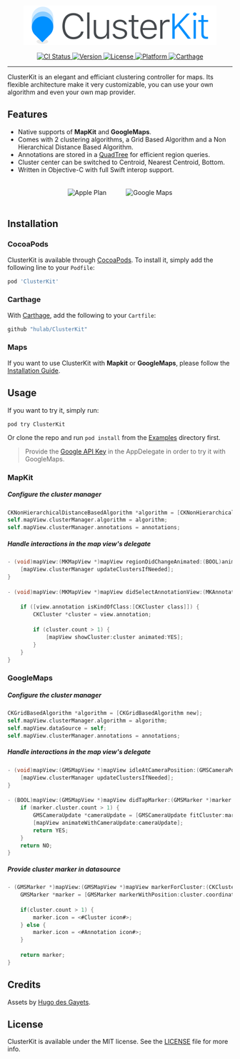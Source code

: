 <p align="center">
  <img src="Resources/git_banner.png" width=434 />
</p>

<p align="center">
    <a href="https://travis-ci.org/hulab/ClusterKit">
        <img src="http://img.shields.io/travis/hulab/ClusterKit.svg?style=flat" alt="CI Status">
    </a>
    <a href="http://cocoapods.org/pods/ClusterKit">
        <img src="https://img.shields.io/cocoapods/v/ClusterKit.svg?style=flat" alt="Version">
    </a>
    <a href="http://cocoapods.org/pods/ClusterKit">
        <img src="https://img.shields.io/cocoapods/l/ClusterKit.svg?style=flat" alt="License">
    </a>
    <a href="http://cocoapods.org/pods/ClusterKit">
        <img src="https://img.shields.io/cocoapods/p/ClusterKit.svg?style=flat" alt="Platform">
    </a>
    <a href="https://github.com/Carthage/Carthage">
        <img src="https://img.shields.io/badge/Carthage-compatible-brightgreen.svg?style=flat" alt="Carthage">
    </a>
</p>

----------------

ClusterKit is an elegant and efficiant clustering controller for maps. Its flexible architecture make it very customizable, you can use your own algorithm and even your own map provider. 

## Features

+ Native supports of **MapKit** and **GoogleMaps**.
+ Comes with 2 clustering algorithms, a Grid Based Algorithm and a Non Hierarchical Distance Based Algorithm.
+ Annotations are stored in a [QuadTree](https://en.wikipedia.org/wiki/Quadtree) for efficient region queries.
+ Cluster center can be switched to Centroid, Nearest Centroid, Bottom.
+ Written in Objective-C with full Swift interop support.

<p align="center" margin=20>
    <img src="Resources/apple_maps.gif" alt="Apple Plan" style="padding:20px;">
    <img src="Resources/google_maps.gif" alt="Google Maps" style="padding:20px;">
</p>

## Installation

### CocoaPods

ClusterKit is available through [CocoaPods](http://cocoapods.org). To install
it, simply add the following line to your `Podfile`:

```ruby
pod 'ClusterKit'
```

### Carthage

With [Carthage](https://github.com/Carthage/Carthage), add the following to your `Cartfile`:

```ruby
github "hulab/ClusterKit"
```

### Maps

If you want to use ClusterKit with **Mapkit** or **GoogleMaps**, please follow the [Installation Guide](https://github.com/hulab/ClusterKit/wiki/Installation).

## Usage

If you want to try it, simply run:

```
pod try ClusterKit
```

Or clone the repo and run `pod install` from the [Examples](Examples) directory first.
> Provide the [Google API Key](https://console.developers.google.com) in the AppDelegate in order to try it with GoogleMaps.

### MapKit

##### Configure the cluster manager

```objective-c
CKNonHierarchicalDistanceBasedAlgorithm *algorithm = [CKNonHierarchicalDistanceBasedAlgorithm new];
self.mapView.clusterManager.algorithm = algorithm;
self.mapView.clusterManager.annotations = annotations;
```

##### Handle interactions in the map view's delegate

```objective-c
- (void)mapView:(MKMapView *)mapView regionDidChangeAnimated:(BOOL)animated {
    [mapView.clusterManager updateClustersIfNeeded];
}

- (void)mapView:(MKMapView *)mapView didSelectAnnotationView:(MKAnnotationView *)view {
    
    if ([view.annotation isKindOfClass:[CKCluster class]]) {
        CKCluster *cluster = view.annotation;
        
        if (cluster.count > 1) {
            [mapView showCluster:cluster animated:YES];
        }
    }
}
```

### GoogleMaps

##### Configure the cluster manager

```objective-c
CKGridBasedAlgorithm *algorithm = [CKGridBasedAlgorithm new];
self.mapView.clusterManager.algorithm = algorithm;
self.mapView.dataSource = self;
self.mapView.clusterManager.annotations = annotations;
```

##### Handle interactions in the map view's delegate

```objective-c
- (void)mapView:(GMSMapView *)mapView idleAtCameraPosition:(GMSCameraPosition *)position {
    [mapView.clusterManager updateClustersIfNeeded];
}

- (BOOL)mapView:(GMSMapView *)mapView didTapMarker:(GMSMarker *)marker {
    if (marker.cluster.count > 1) {
        GMSCameraUpdate *cameraUpdate = [GMSCameraUpdate fitCluster:marker.cluster];
        [mapView animateWithCameraUpdate:cameraUpdate];
        return YES;
    }
    return NO;
}
```

##### Provide cluster marker in datasource

```objective-c
- (GMSMarker *)mapView:(GMSMapView *)mapView markerForCluster:(CKCluster *)cluster {
    GMSMarker *marker = [GMSMarker markerWithPosition:cluster.coordinate];
    
    if(cluster.count > 1) {
        marker.icon = <#Cluster icon#>;
    } else {
        marker.icon = <#Annotation icon#>;
    }
    
    return marker;
}
```

## Credits

Assets by [Hugo des Gayets](https://dribbble.com/hugodesgayets).

## License

ClusterKit is available under the MIT license. See the [LICENSE](LICENSE) file for more info.
